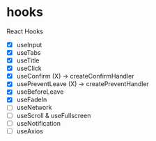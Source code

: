 # hooks

React Hooks

- [x] useInput
- [x] useTabs
- [x] useTitle
- [x] useClick
- [x] useConfirm (X) -> createConfirmHandler
- [x] usePreventLeave (X) -> createPreventHandler
- [x] useBeforeLeave
- [x] useFadeIn
- [ ] useNetwork
- [ ] useScroll & useFullscreen
- [ ] useNotification
- [ ] useAxios
